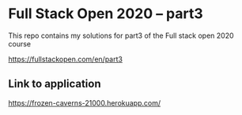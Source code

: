 # Full Stack Open 2020 – part3

This repo contains my solutions for part3 of the Full stack open 2020 course

https://fullstackopen.com/en/part3

## Link to application

https://frozen-caverns-21000.herokuapp.com/
